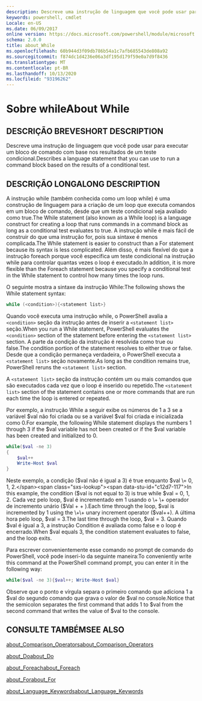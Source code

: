 ```yaml
---
description: Descreve uma instrução de linguagem que você pode usar para executar um bloco de comando com base nos resultados de um teste condicional.
keywords: powershell, cmdlet
Locale: en-US
ms.date: 06/09/2017
online version: https://docs.microsoft.com/powershell/module/microsoft.powershell.core/about/about_while?view=powershell-7.1&WT.mc_id=ps-gethelp
schema: 2.0.0
title: about_While
ms.openlocfilehash: 60b944d3f09db786b54a1c7afb685543de808a92
ms.sourcegitcommit: f874dc1d4236e06a3df195d179f59e0a7d9f8436
ms.translationtype: MT
ms.contentlocale: pt-BR
ms.lasthandoff: 10/13/2020
ms.locfileid: "93196262"
---
```

# <a name="about-while"></a><span data-ttu-id="c12d7-104">Sobre while</span><span class="sxs-lookup"><span data-stu-id="c12d7-104">About While</span></span>

## <a name="short-description"></a><span data-ttu-id="c12d7-105">DESCRIÇÃO BREVE</span><span class="sxs-lookup"><span data-stu-id="c12d7-105">SHORT DESCRIPTION</span></span>
<span data-ttu-id="c12d7-106">Descreve uma instrução de linguagem que você pode usar para executar um bloco de comando com base nos resultados de um teste condicional.</span><span class="sxs-lookup"><span data-stu-id="c12d7-106">Describes a language statement that you can use to run a command block based on the results of a conditional test.</span></span>

## <a name="long-description"></a><span data-ttu-id="c12d7-107">DESCRIÇÃO LONGA</span><span class="sxs-lookup"><span data-stu-id="c12d7-107">LONG DESCRIPTION</span></span>

<span data-ttu-id="c12d7-108">A instrução while (também conhecida como um loop while) é uma construção de linguagem para a criação de um loop que executa comandos em um bloco de comando, desde que um teste condicional seja avaliado como true.</span><span class="sxs-lookup"><span data-stu-id="c12d7-108">The While statement (also known as a While loop) is a language construct for creating a loop that runs commands in a command block as long as a conditional test evaluates to true.</span></span> <span data-ttu-id="c12d7-109">A instrução while é mais fácil de construir do que uma instrução for, pois sua sintaxe é menos complicada.</span><span class="sxs-lookup"><span data-stu-id="c12d7-109">The While statement is easier to construct than a For statement because its syntax is less complicated.</span></span> <span data-ttu-id="c12d7-110">Além disso, é mais flexível do que a instrução foreach porque você especifica um teste condicional na instrução while para controlar quantas vezes o loop é executado.</span><span class="sxs-lookup"><span data-stu-id="c12d7-110">In addition, it is more flexible than the Foreach statement because you specify a conditional test in the While statement to control how many times the loop runs.</span></span>

<span data-ttu-id="c12d7-111">O seguinte mostra a sintaxe da instrução While:</span><span class="sxs-lookup"><span data-stu-id="c12d7-111">The following shows the While statement syntax:</span></span>

```powershell
while (<condition>){<statement list>}
```

<span data-ttu-id="c12d7-112">Quando você executa uma instrução while, o PowerShell avalia a `<condition>` seção da instrução antes de inserir a `<statement list>` seção.</span><span class="sxs-lookup"><span data-stu-id="c12d7-112">When you run a While statement, PowerShell evaluates the `<condition>` section of the statement before entering the `<statement list>` section.</span></span> <span data-ttu-id="c12d7-113">A parte da condição da instrução é resolvida como true ou false.</span><span class="sxs-lookup"><span data-stu-id="c12d7-113">The condition portion of the statement resolves to either true or false.</span></span> <span data-ttu-id="c12d7-114">Desde que a condição permaneça verdadeira, o PowerShell executa a `<statement list>` seção novamente.</span><span class="sxs-lookup"><span data-stu-id="c12d7-114">As long as the condition remains true, PowerShell reruns the `<statement list>` section.</span></span>

<span data-ttu-id="c12d7-115">A `<statement list>` seção da instrução contém um ou mais comandos que são executados cada vez que o loop é inserido ou repetido.</span><span class="sxs-lookup"><span data-stu-id="c12d7-115">The `<statement list>` section of the statement contains one or more commands that are run each time the loop is entered or repeated.</span></span>

<span data-ttu-id="c12d7-116">Por exemplo, a instrução While a seguir exibe os números de 1 a 3 se a variável $val não foi criada ou se a variável $val foi criada e inicializada como 0.</span><span class="sxs-lookup"><span data-stu-id="c12d7-116">For example, the following While statement displays the numbers 1 through 3 if the $val variable has not been created or if the $val variable has been created and initialized to 0.</span></span>

```powershell
while($val -ne 3)
{
    $val++
    Write-Host $val
}
```

<span data-ttu-id="c12d7-117">Neste exemplo, a condição ($val não é igual a 3) é true enquanto $val \= 0, 1, 2.</span><span class="sxs-lookup"><span data-stu-id="c12d7-117">In this example, the condition ($val is not equal to 3) is true while $val \= 0, 1, 2.</span></span> <span data-ttu-id="c12d7-118">Cada vez pelo loop, $val é incrementado em 1 usando o \+ \+ operador de incremento unário ($Val \+ \+ ).</span><span class="sxs-lookup"><span data-stu-id="c12d7-118">Each time through the loop, $val is incremented by 1 using the \+\+ unary increment operator ($val\+\+).</span></span> <span data-ttu-id="c12d7-119">A última hora pelo loop, $val \= 3.</span><span class="sxs-lookup"><span data-stu-id="c12d7-119">The last time through the loop, $val \= 3.</span></span> <span data-ttu-id="c12d7-120">Quando $val é igual a 3, a instrução Condition é avaliada como false e o loop é encerrado.</span><span class="sxs-lookup"><span data-stu-id="c12d7-120">When $val equals 3, the condition statement evaluates to false, and the loop exits.</span></span>

<span data-ttu-id="c12d7-121">Para escrever convenientemente esse comando no prompt de comando do PowerShell, você pode inseri-lo da seguinte maneira:</span><span class="sxs-lookup"><span data-stu-id="c12d7-121">To conveniently write this command at the PowerShell command prompt, you can enter it in the following way:</span></span>

```powershell
while($val -ne 3){$val++; Write-Host $val}
```

<span data-ttu-id="c12d7-122">Observe que o ponto e vírgula separa o primeiro comando que adiciona 1 a $val do segundo comando que grava o valor de $val no console.</span><span class="sxs-lookup"><span data-stu-id="c12d7-122">Notice that the semicolon separates the first command that adds 1 to $val from the second command that writes the value of $val to the console.</span></span>

## <a name="see-also"></a><span data-ttu-id="c12d7-123">CONSULTE TAMBÉM</span><span class="sxs-lookup"><span data-stu-id="c12d7-123">SEE ALSO</span></span>

[<span data-ttu-id="c12d7-124">about_Comparison_Operators</span><span class="sxs-lookup"><span data-stu-id="c12d7-124">about_Comparison_Operators</span></span>](about_Comparison_Operators.md)

[<span data-ttu-id="c12d7-125">about_Do</span><span class="sxs-lookup"><span data-stu-id="c12d7-125">about_Do</span></span>](about_Do.md)

[<span data-ttu-id="c12d7-126">about_Foreach</span><span class="sxs-lookup"><span data-stu-id="c12d7-126">about_Foreach</span></span>](about_Foreach.md)

[<span data-ttu-id="c12d7-127">about_For</span><span class="sxs-lookup"><span data-stu-id="c12d7-127">about_For</span></span>](about_For.md)

[<span data-ttu-id="c12d7-128">about_Language_Keywords</span><span class="sxs-lookup"><span data-stu-id="c12d7-128">about_Language_Keywords</span></span>](about_Language_Keywords.md)

